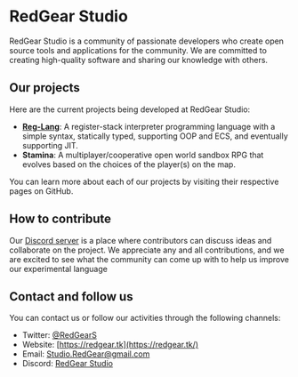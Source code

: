 # RedGear Studio

RedGear Studio is a community of passionate developers who create open source tools and applications for the community. We are committed to creating high-quality software and sharing our knowledge with others.

## Our projects

Here are the current projects being developed at RedGear Studio:

  - **[Reg-Lang](https://github.com/RedGear-Studio/Reg-Lang)**: A register-stack interpreter programming language with a simple syntax, statically typed, supporting OOP and ECS, and eventually supporting JIT.
  - **Stamina**: A multiplayer/cooperative open world sandbox RPG that evolves based on the choices of the player(s) on the map.

You can learn more about each of our projects by visiting their respective pages on GitHub.

## How to contribute

Our [Discord server](https://discord.gg/zQfaTBAXg4/) is a place where contributors can discuss ideas and collaborate on the project. We appreciate any and all contributions, and we are excited to see what the community can come up with to help us improve our experimental language

## Contact and follow us

You can contact us or follow our activities through the following channels:

  - Twitter: [@RedGearS](https://twitter.com/RedGearS)
  - Website: [https://redgear.tk](https://redgear.tk/)
  - Email: [Studio.RedGear@gmail.com](Studio.RedGear@gmail.com)
  - Discord: [RedGear Studio](https://discord.gg/zQfaTBAXg4)
